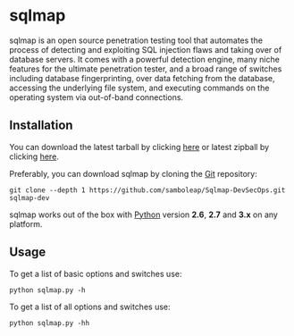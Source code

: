 # sqlmap 

sqlmap is an open source penetration testing tool that automates the process of detecting and exploiting SQL injection flaws and taking over of database servers. It comes with a powerful detection engine, many niche features for the ultimate penetration tester, and a broad range of switches including database fingerprinting, over data fetching from the database, accessing the underlying file system, and executing commands on the operating system via out-of-band connections.

Installation
----

You can download the latest tarball by clicking [here](https://github.com/samboleap/Sqlmap-DevSecOps/tarball/main) or latest zipball by clicking [here](https://github.com/samboleap/Sqlmap-DevSecOps/zipball/main).

Preferably, you can download sqlmap by cloning the [Git](https://github.com/samboleap/Sqlmap-DevSecOps) repository:

    git clone --depth 1 https://github.com/samboleap/Sqlmap-DevSecOps.git sqlmap-dev

sqlmap works out of the box with [Python](https://www.python.org/download/) version **2.6**, **2.7** and **3.x** on any platform.

Usage
----

To get a list of basic options and switches use:

    python sqlmap.py -h

To get a list of all options and switches use:

    python sqlmap.py -hh
